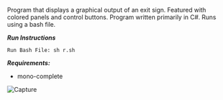 Program that displays a graphical output of an exit sign. Featured with colored panels and control buttons. Program written primarily in C#. Runs using a bash file.

***Run Instructions***
```
Run Bash File: sh r.sh
```

***Requirements:***
- mono-complete

![Capture](https://user-images.githubusercontent.com/78053016/187042453-cad1bc5e-917f-498e-bdbc-032c48277a02.PNG)

